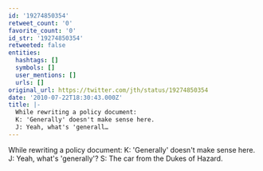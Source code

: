 ```yaml
---
id: '19274850354'
retweet_count: '0'
favorite_count: '0'
id_str: '19274850354'
retweeted: false
entities:
  hashtags: []
  symbols: []
  user_mentions: []
  urls: []
original_url: https://twitter.com/jth/status/19274850354
date: '2010-07-22T18:30:43.000Z'
title: |-
  While rewriting a policy document:
  K: 'Generally' doesn't make sense here.
  J: Yeah, what's 'generall…
---
```


While rewriting a policy document:
K: 'Generally' doesn't make sense here.
J: Yeah, what's 'generally'?
S: The car from the Dukes of Hazard.
